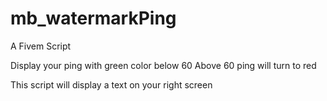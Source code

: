 # mb_watermarkPing
A Fivem Script

Display your ping with green color below 60
Above 60 ping will turn to red

This script will display a text on your right screen
